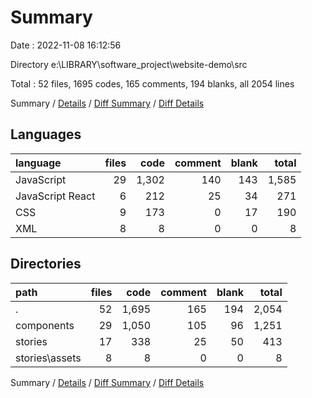 # Summary

Date : 2022-11-08 16:12:56

Directory e:\\LIBRARY\\software_project\\website-demo\\src

Total : 52 files,  1695 codes, 165 comments, 194 blanks, all 2054 lines

Summary / [Details](details.md) / [Diff Summary](diff.md) / [Diff Details](diff-details.md)

## Languages
| language | files | code | comment | blank | total |
| :--- | ---: | ---: | ---: | ---: | ---: |
| JavaScript | 29 | 1,302 | 140 | 143 | 1,585 |
| JavaScript React | 6 | 212 | 25 | 34 | 271 |
| CSS | 9 | 173 | 0 | 17 | 190 |
| XML | 8 | 8 | 0 | 0 | 8 |

## Directories
| path | files | code | comment | blank | total |
| :--- | ---: | ---: | ---: | ---: | ---: |
| . | 52 | 1,695 | 165 | 194 | 2,054 |
| components | 29 | 1,050 | 105 | 96 | 1,251 |
| stories | 17 | 338 | 25 | 50 | 413 |
| stories\\assets | 8 | 8 | 0 | 0 | 8 |

Summary / [Details](details.md) / [Diff Summary](diff.md) / [Diff Details](diff-details.md)